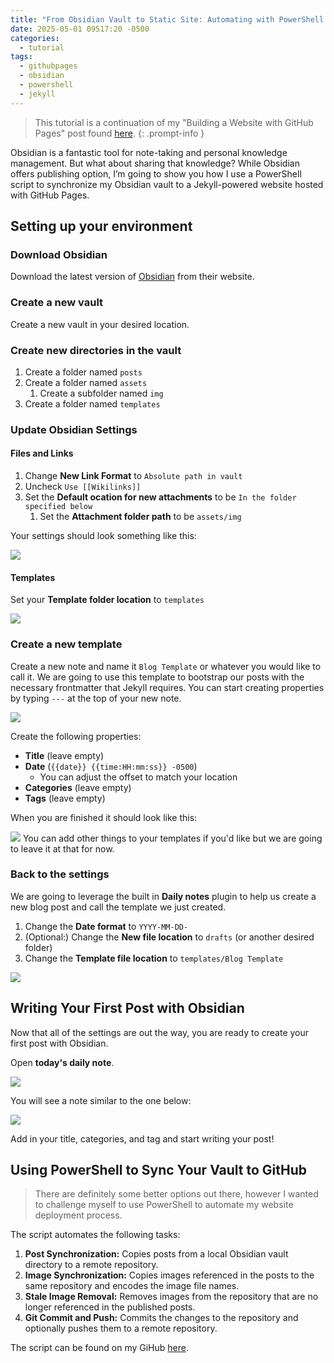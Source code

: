 ```yaml
---
title: "From Obsidian Vault to Static Site: Automating with PowerShell & Jekyll"
date: 2025-05-01 09517:20 -0500
categories:
  - tutorial
tags:
  - githubpages
  - obsidian
  - powershell
  - jekyll
---
```

> This tutorial is a continuation of my "Building a Website with GitHub Pages" post found [here](https://www.dearing.dev/posts/Building-a-Website-with-GitHub-Pages/).
{: .prompt-info }

Obsidian is a fantastic tool for note-taking and personal knowledge management. But what about sharing that knowledge? While Obsidian offers publishing option, I’m going to show you how I use a PowerShell script to synchronize my Obsidian vault to a Jekyll-powered website hosted with GitHub Pages.

## Setting up your environment

### Download Obsidian

Download the latest version of [Obsidian](https://obsidian.md/) from their website.

### Create a new vault

Create a new vault in your desired location.

### Create new directories in the vault

1. Create a folder named `posts`
2. Create a folder named `assets`
	1. Create a subfolder named `img`
3. Create a folder named `templates`

### Update Obsidian Settings

#### Files and Links

1. Change **New Link Format** to `Absolute path in vault`
2. Uncheck `Use [[Wikilinks]]`
3. Set the **Default ocation for new attachments** to be `In the folder specified below`
	1. Set the **Attachment folder path** to be `assets/img`

Your settings should look something like this:

![](assets/img/Pasted%20image%2020250430110111.png)

#### Templates

Set your **Template folder location** to `templates`

![](assets/img/Pasted%20image%2020250430113149.png)

### Create a new template

Create a new note and name it `Blog Template` or whatever you would like to call it. We are going to use this template to bootstrap our posts with the necessary frontmatter that Jekyll requires. You can start creating properties by typing `---` at the top of your new note.

![](assets/img/Pasted%20image%2020250430114942.png)

Create the following properties:
- **Title** (leave empty)
- **Date** (`{{date}} {{time:HH:mm:ss}} -0500`)
	- You can adjust the offset to match your location
- **Categories** (leave empty)
- **Tags** (leave empty)

When you are finished it should look like this:

![](assets/img/Pasted%20image%2020250430115308.png)
You can add other things to your templates if you'd like but we are going to leave it at that for now.

### Back to the settings

We are going to leverage the built in **Daily notes** plugin to help us create a new blog post and call the template we just created.

1. Change the **Date format** to `YYYY-MM-DD-`
2. (Optional:) Change the **New file location** to `drafts` (or another desired folder)
3. Change the **Template file location** to `templates/Blog Template`

![](assets/img/Pasted%20image%2020250430115905.png)

## Writing Your First Post with Obsidian

Now that all of the settings are out the way, you are ready to create your first post with Obsidian.

Open **today's daily note**.

![](assets/img/Pasted%20image%2020250430121605.png)

You will see a note similar to the one below:

![](assets/img/Pasted%20image%2020250430121706.png)

Add in your title, categories,  and tag and start writing your post!

## Using PowerShell to Sync Your Vault to GitHub

> There are definitely some better options out there, however I wanted to challenge myself to use PowerShell to automate my website deployment process.

The script automates the following tasks:

1. **Post Synchronization:** Copies posts from a local Obsidian vault directory to a remote repository.
2. **Image Synchronization:** Copies images referenced in the posts to the same repository and encodes the image file names.
3. **Stale Image Removal:** Removes images from the repository that are no longer referenced in the published posts.
4. **Git Commit and Push:** Commits the changes to the repository and optionally pushes them to a remote repository.

The script can be found on my GiHub [here](https://github.com/DearingDev/toolbelt/blob/main/obsidian_sync.ps1).

